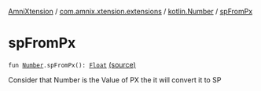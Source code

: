 [AmniXtension](../../index.md) / [com.amnix.xtension.extensions](../index.md) / [kotlin.Number](index.md) / [spFromPx](./sp-from-px.md)

# spFromPx

`fun `[`Number`](https://kotlinlang.org/api/latest/jvm/stdlib/kotlin/-number/index.html)`.spFromPx(): `[`Float`](https://kotlinlang.org/api/latest/jvm/stdlib/kotlin/-float/index.html) [(source)](https://github.com/AmniX/AmniXTension/tree/master/AmniXtension/src/main/java/com/amnix/xtension/extensions/NumberExtensions.kt#L15)

Consider that Number is the Value of PX the it will convert it to SP

